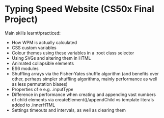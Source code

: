 # Typing Speed Website (CS50x Final Project)

Main skills learnt/practiced:

- How WPM is actually calculated
- CSS custom variables
- Colour themes using these variables in a :root class selector
- Using SVGs and altering them in HTML
- Animated collapsible elements
- ES6 modules
- Shuffling arrays via the Fisher-Yates shuffle algorithm (and benefits over other, perhaps simpler shuffling algorithms, mainly performance as well as less permutation biases)
- Properties of e e.g. .inputType
- Difference in performance when creating and appending vast numbers of child elements via createElement()/appendChild vs template literals added to .innerHTML
- Settings timeouts and intervals, as well as clearing them